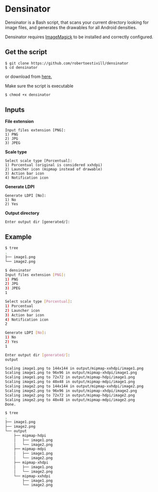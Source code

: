 # Densinator

Densinator is a Bash script, that scans your current directory looking for image files, and generates the drawables for all Android densities.


Densinator requires [ImageMagick](http://www.imagemagick.org/script/binary-releases.php) to be installed and correctly configured. 

## Get the script

```
$ git clone https://github.com/robertoestivill/densinator
$ cd densinator
```

or download from [here.](https://raw.githubusercontent.com/robertoestivill/densinator/master/densinator)


Make sure the script is executable

```bash
$ chmod +x densinator
```

## Inputs


**File extension**

```
Input files extension [PNG]:
1) PNG
2) JPG
3) JPEG
```


**Scale type**

```
Select scale type [Porcentual]:
1) Porcentual (original is considered xxhdpi)
2) Launcher icon (mipmap instead of drawable)
3) Action bar icon
4) Notification icon
```


**Generate LDPI**

```
Generate LDPI [No]:
1) No
2) Yes
```


**Output directory**

```
Enter output dir [generated/]:
```

## Example

```bash
$ tree
.
├── image1.png
└── image2.png

$ densinator
Input files extension [PNG]:
1) PNG
2) JPG
3) JPEG
1

Select scale type [Porcentual]:
1) Porcentual
2) Launcher icon
3) Action bar icon
4) Notification icon
2

Generate LDPI [No]:
1) No
2) Yes
1

Enter output dir [generated/]:
output

Scaling image1.png to 144x144 in output/mipmap-xxhdpi/image1.png
Scaling image1.png to 96x96 in output/mipmap-xhdpi/image1.png
Scaling image1.png to 72x72 in output/mipmap-hdpi/image1.png
Scaling image1.png to 48x48 in output/mipmap-mdpi/image1.png
Scaling image2.png to 144x144 in output/mipmap-xxhdpi/image2.png
Scaling image2.png to 96x96 in output/mipmap-xhdpi/image2.png
Scaling image2.png to 72x72 in output/mipmap-hdpi/image2.png
Scaling image2.png to 48x48 in output/mipmap-mdpi/image2.png
Done.

$ tree
.
├── image1.png
├── image2.png
└── output
    ├── mipmap-hdpi
    │   ├── image1.png
    │   └── image2.png
    ├── mipmap-mdpi
    │   ├── image1.png
    │   └── image2.png
    ├── mipmap-xhdpi
    │   ├── image1.png
    │   └── image2.png
    └── mipmap-xxhdpi
        ├── image1.png
        └── image2.png
```